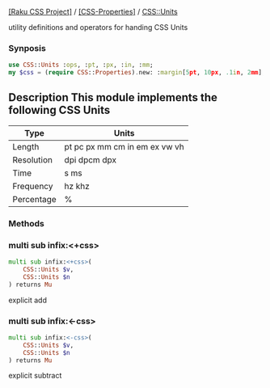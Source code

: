[[Raku CSS Project]](https://css-raku.github.io)
 / [[CSS-Properties]](https://css-raku.github.io/CSS-Properties-raku)
 / [CSS::Units](https://css-raku.github.io/CSS-Properties-raku/CSS/Units)



utility definitions and operators for handing CSS Units

### Synposis

```raku
use CSS::Units :ops, :pt, :px, :in, :mm;
my $css = (require CSS::Properties).new: :margin[5pt, 10px, .1in, 2mm];
```

Description This module implements the following CSS Units
----------------------------------------------------------

<table class="pod-table">
<thead><tr>
<th>Type</th> <th>Units</th>
</tr></thead>
<tbody>
<tr> <td>Length</td> <td>pt pc px mm cm in em ex vw vh</td> </tr> <tr> <td>Resolution</td> <td>dpi dpcm dpx</td> </tr> <tr> <td>Time</td> <td>s ms</td> </tr> <tr> <td>Frequency</td> <td>hz khz</td> </tr> <tr> <td>Percentage</td> <td>%</td> </tr>
</tbody>
</table>

### Methods

### multi sub infix:<+css>

```raku
multi sub infix:<+css>(
    CSS::Units $v,
    CSS::Units $n
) returns Mu
```

explicit add

### multi sub infix:<-css>

```raku
multi sub infix:<-css>(
    CSS::Units $v,
    CSS::Units $n
) returns Mu
```

explicit subtract

